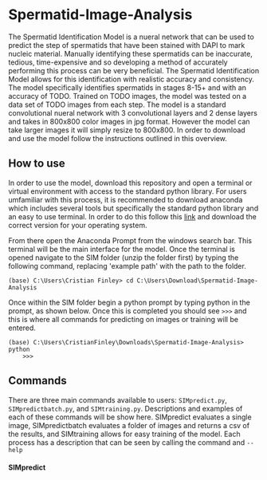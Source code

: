 # Spermatid-Image-Analysis
The Spermatid Identification Model is a nueral network that can be used to predict the step of spermatids that have been stained with DAPI to mark nucleic material.  Manually identifying these spermatids can be inaccurate, tedious, time-expensive and so developing a method of accurately performing this process can be very beneficial. The Spermatid Identification Model allows for this identification with realistic accuracy and consistency. The model specifically identifies spermatids in stages 8-15+ and with an accuracy of TODO.   Trained on TODO images, the model was tested on a data set of TODO images from each step.  The model is a standard convolutional nueral network with 3 convolutional layers and 2 dense layers and takes in 800x800 color images in jpg format.  However the model can take larger images it will simply resize to 800x800.  In order to download and use the model follow the instructions outlined in this overview.  

## How to use
In order to use the model, download this repository and open a terminal or virtual environment with access to the standard python library.  For users umfamiliar with this process, it is recommended to download anaconda which includes several tools but specifically the standard python library and an easy to use terminal.  In order to do this follow this [link](https://www.anaconda.com/download) and download the correct version for your operating system.

From there open the Anaconda Prompt from the windows search bar.  This terminal will be the main interface for the model.  Once the terminal is opened navigate to the SIM folder (unzip the folder first) by typing the following command, replacing 'example path' with the path to the folder.
```
(base) C:\Users\Cristian Finley> cd C:\Users\Download\Spermatid-Image-Analysis
```
Once within the SIM folder begin a python prompt by typing python in the prompt, as shown below.  Once this is completed you should see `>>>` and this is where all commands for predicting on images or training will be entered.
```
(base) C:\Users\CristianFinley\Downloads\Spermatid-Image-Analysis> python
    >>>
```

## Commands
There are three main commands available to users:  `SIMpredict.py`, `SIMpredictbatch.py`, and `SIMtraining.py`.  Descriptions and examples of each of these commands will be show here.  SIMpredict evaluates a single image, SIMpredictbatch evaluates a folder of images and returns a csv of the results, and SIMtraining allows for easy training of the model.  Each process has a description that can be seen by calling the command and `--help`


#### SIMpredict

